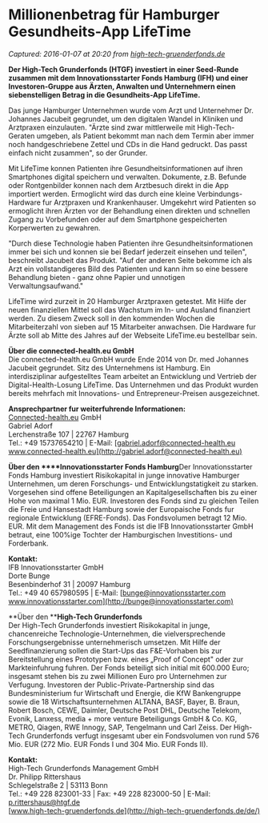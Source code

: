 # Millionenbetrag für Hamburger Gesundheits-App LifeTime

_Captured: 2016-01-07 at 20:20 from [high-tech-gruenderfonds.de](http://high-tech-gruenderfonds.de/de/millionenbetrag-fuer-hamburger-gesundheits-app-lifetime/)_

**Der High-Tech Grunderfonds (HTGF) investiert in einer Seed-Runde zusammen mit dem Innovationsstarter Fonds Hamburg (IFH) und einer Investoren-Gruppe aus Ärzten, Anwalten und Unternehmern einen siebenstelligen Betrag in die Gesundheits-App LifeTime.**

Das junge Hamburger Unternehmen wurde vom Arzt und Unternehmer Dr. Johannes Jacubeit gegrundet, um den digitalen Wandel in Kliniken und Arztpraxen einzulauten. "Ärzte sind zwar mittlerweile mit High-Tech-Geraten umgeben, als Patient bekommt man nach dem Termin aber immer noch handgeschriebene Zettel und CDs in die Hand gedruckt. Das passt einfach nicht zusammen", so der Grunder.

Mit LifeTime konnen Patienten ihre Gesundheitsinformationen auf ihren Smartphones digital speichern und verwalten. Dokumente, z.B. Befunde oder Rontgenbilder konnen nach dem Arztbesuch direkt in die App importiert werden. Ermoglicht wird das durch eine kleine Verbindungs-Hardware fur Arztpraxen und Krankenhauser. Umgekehrt wird Patienten so ermoglicht ihren Ärzten vor der Behandlung einen direkten und schnellen Zugang zu Vorbefunden oder auf dem Smartphone gespeicherten Korperwerten zu gewahren.

"Durch diese Technologie haben Patienten ihre Gesundheitsinformationen immer bei sich und konnen sie bei Bedarf jederzeit einsehen und teilen", beschreibt Jacubeit das Produkt. "Auf der anderen Seite bekomme ich als Arzt ein vollstandigeres Bild des Patienten und kann ihm so eine bessere Behandlung bieten - ganz ohne Papier und unnotigen Verwaltungsaufwand."

LifeTime wird zurzeit in 20 Hamburger Arztpraxen getestet. Mit Hilfe der neuen finanziellen Mittel soll das Wachstum im In- und Ausland finanziert werden. Zu diesem Zweck soll in den kommenden Wochen die Mitarbeiterzahl von sieben auf 15 Mitarbeiter anwachsen. Die Hardware fur Ärzte soll ab Mitte des Jahres auf der Webseite LifeTime.eu bestellbar sein.

**Über die connected-health.eu GmbH**  
Die connected-health.eu GmbH wurde Ende 2014 von Dr. med Johannes Jacubeit gegrundet. Sitz des Unternehmens ist Hamburg. Ein interdisziplinar aufgestelltes Team arbeitet an Entwicklung und Vertrieb der Digital-Health-Losung LifeTime. Das Unternehmen und das Produkt wurden bereits mehrfach mit Innovations- und Entrepreneur-Preisen ausgezeichnet.

**Ansprechpartner fur weiterfuhrende Informationen:**  
[Connected-health.eu](http://www.connected-health.eu) GmbH  
Gabriel Adorf  
Lerchenstraße 107 | 22767 Hamburg  
Tel.: +49 15737654210 | E-Mail: [gabriel.adorf@connected-health.eu  
www.connected-health.eu](http://gabriel.adorf@connected-health.eu)

**Über den ****Innovationsstarter Fonds Hamburg**Der Innovationsstarter Fonds Hamburg investiert Risikokapital in junge innovative Hamburger Unternehmen, um deren Forschungs- und Entwicklungstatigkeit zu starken. Vorgesehen sind offene Beteiligungen an Kapitalgesellschaften bis zu einer Hohe von maximal 1 Mio. EUR. Investoren des Fonds sind zu gleichen Teilen die Freie und Hansestadt Hamburg sowie der Europaische Fonds fur regionale Entwicklung (EFRE-Fonds). Das Fondsvolumen betragt 12 Mio. EUR. Mit dem Management des Fonds ist die IFB Innovationsstarter GmbH betraut, eine 100%ige Tochter der Hamburgischen Investitions- und Forderbank.

**Kontakt:**  
IFB Innovationsstarter GmbH  
Dorte Bunge  
Besenbinderhof 31 | 20097 Hamburg  
Tel.: +49 40 657980595 | E-Mail: [bunge@innovationsstarter.com  
www.innovationsstarter.com](http://bunge@innovationsstarter.com)

**Über den ****High-Tech Grunderfonds**  
Der High-Tech Grunderfonds investiert Risikokapital in junge, chancenreiche Technologie-Unternehmen, die vielversprechende Forschungsergebnisse unternehmerisch umsetzen. Mit Hilfe der Seedfinanzierung sollen die Start-Ups das F&E-Vorhaben bis zur Bereitstellung eines Prototypen bzw. eines „Proof of Concept" oder zur Markteinfuhrung fuhren. Der Fonds beteiligt sich initial mit 600.000 Euro; insgesamt stehen bis zu zwei Millionen Euro pro Unternehmen zur Verfugung. Investoren der Public-Private-Partnership sind das Bundesministerium fur Wirtschaft und Energie, die KfW Bankengruppe sowie die 18 Wirtschaftsunternehmen ALTANA, BASF, Bayer, B. Braun, Robert Bosch, CEWE, Daimler, Deutsche Post DHL, Deutsche Telekom, Evonik, Lanxess, media + more venture Beteiligungs GmbH & Co. KG, METRO, Qiagen, RWE Innogy, SAP, Tengelmann und Carl Zeiss. Der High-Tech Grunderfonds verfugt insgesamt uber ein Fondsvolumen von rund 576 Mio. EUR (272 Mio. EUR Fonds I und 304 Mio. EUR Fonds II).

**Kontakt:**  
High-Tech Grunderfonds Management GmbH  
Dr. Philipp Rittershaus  
Schlegelstraße 2 | 53113 Bonn  
Tel.: +49 228 823001-33 | Fax: +49 228 823000-50 | E-Mail: [p.rittershaus@htgf.de](mailto:p.rittershaus@htgf.de)  
[www.high-tech-gruenderfonds.de](http://high-tech-gruenderfonds.de/de/)
